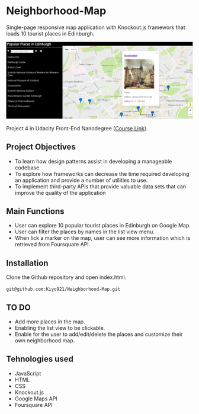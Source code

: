 # Neighborhood-Map
Single-page responsive map application with Knockout.js framework that loads 10 tourist places in Edinburgh.

![Alt text](public/images/image.PNG?raw=true "Optional Title")

Project 4 in Udacity Front-End Nanodegree ([Course Link](https://www.udacity.com/course/front-end-web-developer-nanodegree--nd001)). 

## Project Objectives
- To learn how design patterns assist in developing a manageable codebase. 
- To explore how frameworks can decrease the time required developing an application and provide a number of utilities to use. 
- To implement third-party APIs that provide valuable data sets that can improve the quality of the application

## Main Functions

- User can explore 10 popular tourist places in Edinburgh on Google Map.
- User can filter the places by names in the list view menu.
- When lick a marker on the map, user can see more information which is retrieved from Foursquare API.

## Installation

Clone the Github repository and open index.html.

`git@github.com:Kiyo921/Neighborhood-Map.git`

## TO DO
- Add more places in the map.
- Enabling the list view to be clickable.
- Enable for the user to add/edit/delete the places and customize their own neighborhood map.

## Tehnologies used
- JavaScript
- HTML
- CSS
- Knockout.js 
- Google Maps API
- Foursquare API
